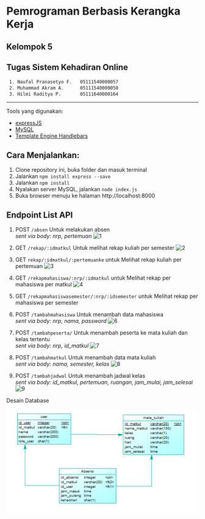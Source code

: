 # Pemrograman Berbasis Kerangka Kerja
## Kelompok 5
## Tugas Sistem Kehadiran Online

     1. Naufal Pranasetyo F.   05111540000057
     2. Muhammad Akram A.      05111540000050
     3. Hilmi Raditya P.       05111640000164
    
---

Tools yang digunakan: 
- [expressJS](https://expressjs.com/)
- [MySQL](https://www.mysql.com/) 
- [Template Engine Handlebars](https://www.npmjs.com/package/express-handlebars)
   
## Cara Menjalankan:
1. Clone repository ini, buka folder dan masuk terminal
2. Jalankan `npm install express --save`
3. Jalankan `npm install`
4. Nyalakan server MySQL, jalankan `node index.js`
5. Buka browser menuju ke halaman http://localhost:8000


## Endpoint List API
1. POST `/absen` Untuk melakukan absen  
*sent via body: nrp, pertemuan*
![1](1.jpg)

2. GET `/rekap/:idmatkul` Untuk melihat rekap kuliah per semester
![2](2.jpg)

3. GET `rekap/:idmatkul/:pertemuanke` untuk Melihat rekap kuliah per pertemuan
![3](3.jpg)

4. GET `/rekapmahasiswa/:nrp/:idmatkul` untuk Melihat rekap per mahasiswa per matkul
![4](4.jpg)

5. GET `/rekapmahasiswasemester/:nrp/:idsemester` untuk Melihat rekap per mahasiswa per semester 

6. POST `/tambahmahasiswa` Untuk menambah data mahasiswa  
*sent via body: nrp, nama, password*
![6](6.jpg)


7. POST `/tambahpeserta/` Untuk menambah peserta ke mata kuliah dan kelas tertentu  
*sent via body: nrp, id_matkul*
![7](7.jpg)

8. POST `/tambahmatkul` Untuk menambah data mata kuliah  
*sent via body: nama, semester, kelas*
![8](8.jpg)

9. POST `/tambahjadwal` Untuk menambah jadwal kelas  
*sent via body: id_matkul, pertemuan, ruangan, jam_mulai, jam_selesai*
![9](9.jpg)

Desain Database

![db](Database.png)


